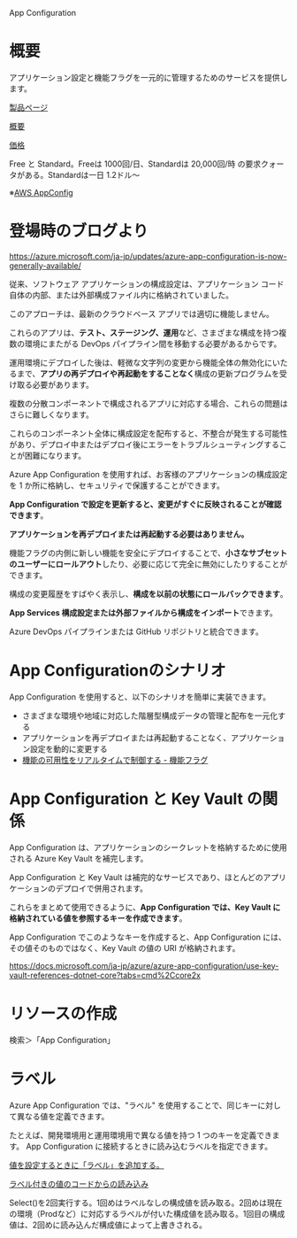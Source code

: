 App Configuration

# 概要

アプリケーション設定と機能フラグを一元的に管理するためのサービスを提供します。

[製品ページ](https://azure.microsoft.com/ja-jp/services/app-configuration/)


[概要](https://docs.microsoft.com/ja-jp/azure/azure-app-configuration/overview)

[価格](https://azure.microsoft.com/ja-jp/pricing/details/app-configuration/)

Free と Standard。Freeは 1000回/日、Standardは 20,000回/時 の要求クォータがある。Standardは一日 1.2ドル～

※[AWS AppConfig](https://docs.aws.amazon.com/ja_jp/appconfig/latest/userguide/what-is-appconfig.html)

# 登場時のブログより


https://azure.microsoft.com/ja-jp/updates/azure-app-configuration-is-now-generally-available/

従来、ソフトウェア アプリケーションの構成設定は、アプリケーション コード自体の内部、または外部構成ファイル内に格納されていました。

このアプローチは、最新のクラウドベース アプリでは適切に機能しません。 

これらのアプリは、**テスト、ステージング、運用**など、さまざまな構成を持つ複数の環境にまたがる DevOps パイプライン間を移動する必要があるからです。

運用環境にデプロイした後は、軽微な文字列の変更から機能全体の無効化にいたるまで、**アプリの再デプロイや再起動をすることなく**構成の更新プログラムを受け取る必要があります。  

複数の分散コンポーネントで構成されるアプリに対応する場合、これらの問題はさらに難しくなります。 

これらのコンポーネント全体に構成設定を配布すると、不整合が発生する可能性があり、デプロイ中またはデプロイ後にエラーをトラブルシューティングすることが困難になります。

Azure App Configuration を使用すれば、お客様のアプリケーションの構成設定を 1 か所に格納し、セキュリティで保護することができます。

**App Configuration で設定を更新すると、変更がすぐに反映されることが確認できます**。

**アプリケーションを再デプロイまたは再起動する必要はありません。**

機能フラグの内側に新しい機能を安全にデプロイすることで、**小さなサブセットのユーザーにロールアウト**したり、必要に応じて完全に無効にしたりすることができます。

構成の変更履歴をすばやく表示し、**構成を以前の状態にロールバックできます**。

**App Services 構成設定または外部ファイルから構成をインポート**できます。

Azure DevOps パイプラインまたは GitHub リポジトリと統合できます。 

# App Configurationのシナリオ


App Configuration を使用すると、以下のシナリオを簡単に実装できます。

- さまざまな環境や地域に対応した階層型構成データの管理と配布を一元化する
- アプリケーションを再デプロイまたは再起動することなく、アプリケーション設定を動的に変更する
- [機能の可用性をリアルタイムで制御する - 機能フラグ](https://docs.microsoft.com/ja-jp/azure/azure-app-configuration/use-feature-flags-dotnet-core)

# App Configuration と Key Vault の関係

App Configuration は、アプリケーションのシークレットを格納するために使用される Azure Key Vault を補完します。 

App Configuration と Key Vault は補完的なサービスであり、ほとんどのアプリケーションのデプロイで併用されます。

これらをまとめて使用できるように、**App Configuration では、Key Vault に格納されている値を参照するキーを作成できます**。 

App Configuration でこのようなキーを作成すると、App Configuration には、その値そのものではなく、Key Vault の値の URI が格納されます。

https://docs.microsoft.com/ja-jp/azure/azure-app-configuration/use-key-vault-references-dotnet-core?tabs=cmd%2Ccore2x


# リソースの作成

検索＞「App Configuration」

# ラベル

Azure App Configuration では、"ラベル" を使用することで、同じキーに対して異なる値を定義できます。 

たとえば、開発環境用と運用環境用で異なる値を持つ 1 つのキーを定義できます。 App Configuration に接続するときに読み込むラベルを指定できます。

[値を設定するときに「ラベル」を追加する。](https://docs.microsoft.com/ja-jp/azure/azure-app-configuration/howto-labels-aspnet-core#specify-a-label-when-adding-a-configuration-value)

[ラベル付きの値のコードからの読み込み](https://docs.microsoft.com/ja-jp/azure/azure-app-configuration/howto-labels-aspnet-core#load-configuration-values-with-a-specified-label)

Select()を2回実行する。1回めはラベルなしの構成値を読み取る。2回めは現在の環境（Prodなど）に対応するラベルが付いた構成値を読み取る。1回目の構成値は、2回めに読み込んだ構成値によって上書きされる。

